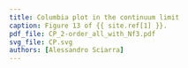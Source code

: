 ```yaml
---
title: Columbia plot in the continuum limit
caption: Figure 13 of {{ site.ref[1] }}.
pdf_file: CP_2-order_all_with_Nf3.pdf
svg_file: CP.svg
authors: [Alessandro Sciarra]
---
```

